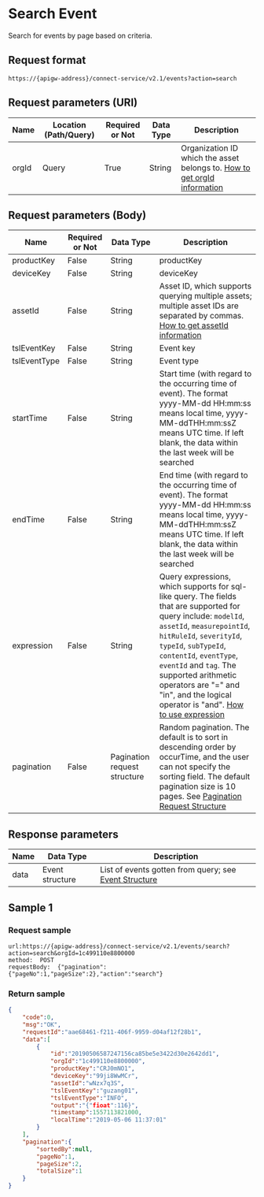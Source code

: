 # Search Event



Search for events by page based on criteria.

## Request format

```
https://{apigw-address}/connect-service/v2.1/events?action=search
```

## Request parameters (URI)

| Name | Location (Path/Query) | Required or Not | Data Type | Description |
|---------------|------------------|----------|-----------|--------------|
| orgId         | Query            | True     | String    | Organization ID which the asset belongs to. [How to get orgId information](/docs/api/en/latest/api_faqs#how-to-get-orgid-information-orgid)                |


## Request parameters (Body)

| Name | Required or Not | Data Type | Description |
|------------------|---------------|----------|---|
| productKey  | False         | String| productKey|
| deviceKey   | False         | String| deviceKey|
| assetId  | False  | String | Asset ID, which supports querying multiple assets; multiple asset IDs are separated by commas. [How to get assetId information](/docs/api/en/latest/api_faqs.html#how-to-get-assetid-information-assetid)|
| tslEventKey | False         | String| Event key|
| tslEventType | False         | String| Event type|
| startTime   | False         | String | Start time (with regard to the occurring time of event). The format yyyy-MM-dd HH:mm:ss means local time, yyyy-MM-ddTHH:mm:ssZ means UTC time. If left blank, the data within the last week will be searched|
| endTime  | False         | String    | End time (with regard to the occurring time of event). The format yyyy-MM-dd HH:mm:ss means local time, yyyy-MM-ddTHH:mm:ssZ means UTC time. If left blank, the data within the last week will be searched|
| expression         | False    | String   | Query expressions, which supports for sql-like query. The fields that are supported for query include: `modelId`, `assetId`, `measurepointId`, `hitRuleId`, `severityId`, `typeId`, `subTypeId`, `contentId`, `eventType`, `eventId` and `tag`. The supported arithmetic operators are "=" and "in", and the logical operator is "and". [How to use expression](/docs/api/en/latest/api_faqs.html#how-to-use-expression)|
| pagination  | False  |Pagination request structure | Random pagination. The default is to sort in descending order by occurTime, and the user can not specify the sorting field. The default pagination size is 10 pages. See [Pagination Request Structure](/docs/api/en/latest/overview.html?highlight=pagination#pagination)  |



## Response parameters

| Name | Data Type | Description |
|-------------|-------------------|-----------------------------|
| data |  Event structure      |List of events gotten from query; see [Event Structure](/docs/api/en/latest/connect/get_event.html#id3) |


## Sample 1

### Request sample

```
url:https://{apigw-address}/connect-service/v2.1/events/search?action=search&orgId=1c499110e8800000
method:  POST
requestBody:  {"pagination":{"pageNo":1,"pageSize":2},"action":"search"}
```

### Return sample

```json
{
    "code":0,
    "msg":"OK",
    "requestId":"aae68461-f211-406f-9959-d04af12f28b1",
    "data":[
        {
            "id":"20190506587247156ca85be5e3422d30e2642dd1",
            "orgId":"1c499110e8800000",
            "productKey":"CRJ0mNO1",
            "deviceKey":"99ji8WwMCr",
            "assetId":"wNzx7q3S",
            "tslEventKey":"guzang01",
            "tslEventType":"INFO",
            "output":"{"fioat":116}",
            "timestamp":1557113821000,
            "localTime":"2019-05-06 11:37:01"
        }
    ],
    "pagination":{
        "sortedBy":null,
        "pageNo":1,
        "pageSize":2,
        "totalSize":1
    }
}
```


